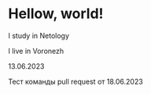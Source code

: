 # Hellow, world!

I study in Netology

I live in Voronezh

13.06.2023

Тест команды pull request  от 18.06.2023
